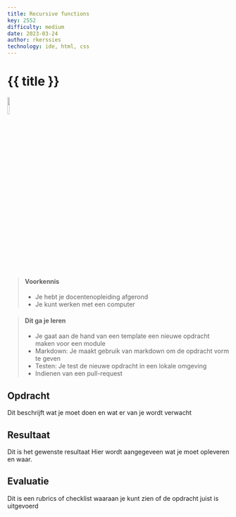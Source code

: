 ```yaml
---
title: Recursive functions
key: 2552
difficulty: medium
date: 2023-03-24
author: rkerssies
technology: ide, html, css
---
```


# {{ title }}

<img src="{{ '/_assets/api/PHP-logo.png' | url }}" style="width:10%;">

> #### Voorkennis
> * Je hebt je docentenopleiding afgerond
> * Je kunt werken met een computer

> #### Dit ga je leren
> * Je gaat aan de hand van een template een nieuwe opdracht maken voor een module
> * Markdown: Je maakt gebruik van markdown om de opdracht vorm te geven
> * Testen: Je test de nieuwe opdracht in een lokale omgeving
> * Indienen van een pull-request

## Opdracht
Dit beschrijft wat je moet doen en wat er van je wordt verwacht

## Resultaat
Dit is het gewenste resultaat
Hier wordt aangegeveen wat je moet opleveren en waar.

## Evaluatie
Dit is een rubrics of checklist  waaraan je kunt zien of de opdracht juist is uitgevoerd
